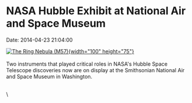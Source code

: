 NASA Hubble Exhibit at National Air and Space Museum
====================================================

Date: 2014-04-23 21:04:00

[![The Ring Nebula
(M57)](http://www.jpl.nasa.gov/images/wfpc/20101013/ring-226.jpg){width="100"
height="75"}](http://www.jpl.nasa.gov/news/news.cfm?release=2014-125&rn=news.xml&rst=4120)\
\
Two instruments that played critical roles in NASA\'s Hubble Space
Telescope discoveries now are on display at the Smithsonian National Air
and Space Museum in Washington.

\
\
